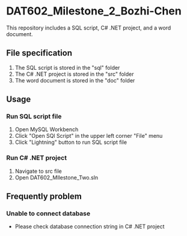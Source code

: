 <!-- 0. Git HUB 存储库“自述文件”，描述存储库的目的和内容，包含以下内容：
1. 一份报告，包括根据上述所有任务部分撰写的描述性和解释性文章。-->

# DAT602_Milestone_2_Bozhi-Chen
This repository includes a SQL script, C# .NET project, and a word document.

## File specification
1. The SQL script is stored in the "sql" folder
2. The C# .NET project is stored in the "src" folder
3. The word document is stored in the "doc" folder

## Usage

### Run SQL script file 
1. Open MySQL Workbench
2. Click "Open SQl Script" in the upper left corner "File" menu
3. Click "Lightning" button to run SQL script file

### Run C# .NET project
1. Navigate to src file
2. Open DAT602_MIlestone_Two.sln


## Frequently problem

### Unable to connect database
- Please check database connection string in C# .NET project

